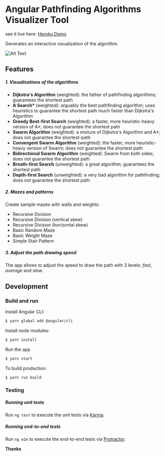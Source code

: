 # Angular Pathfinding Algorithms Visualizer Tool

see it live here: [Heroku Demo](https://ng8-pathfinder.netlify.app)

Generates an interactive visualization of the algorithm.

![Alt Text](https://media.giphy.com/media/Q8fjyPnOqQrwSmeju4/giphy.gif)

## Features

##### 1. Visualisations of the algorithms

- **Dijkstra's Algorithm** (weighted): the father of pathfinding algorithms; guarantees the shortest path
- **A Search\*** (weighted): arguably the best pathfinding algorithm; uses heuristics to guarantee the shortest path much faster than Dijkstra's Algorithm
- **Greedy Best-first Search** (weighted): a faster, more heuristic-heavy version of A\*; does not guarantee the shortest path
- **Swarm Algorithm** (weighted): a mixture of Dijkstra's Algorithm and A\*; does not guarantee the shortest-path
- **Convergent Swarm Algorithm** (weighted): the faster, more heuristic-heavy version of Swarm; does not guarantee the shortest path
- **Bidirectional Swarm Algorithm** (weighted): Swarm from both sides; does not guarantee the shortest path
- **Breath-first Search** (unweighted): a great algorithm; guarantees the shortest path
- **Depth-first Search** (unweighted): a very bad algorithm for pathfinding; does not guarantee the shortest path

##### 2. Mazes and patterns

Create sample mazes with walls and weights:

- Recursive Division
- Recursive Division (vertical skew)
- Recursive Division (horizontal skew)
- Basic Random Maze
- Basic Weight Maze
- Simple Stair Pattern

##### 3. Adjust the path drawing speed

The app allows to adjust the speed to draw the path with 3 levels: _fast_, _average_ and _slow_.

## Development

### Build and run

Install Angular CLI:

```sh
$ yarn global add @angular/cli
```

Install node modules:

```sh
$ yarn install
```

Run the app

```sh
$ yarn start
```

To build production:

```sh
$ yarn run build
```

### Testing

##### Running unit tests

Run `ng test` to execute the unit tests via [Karma](https://karma-runner.github.io).

##### Running end-to-end tests

Run `ng e2e` to execute the end-to-end tests via [Protractor](http://www.protractortest.org/).

**Thanks**
